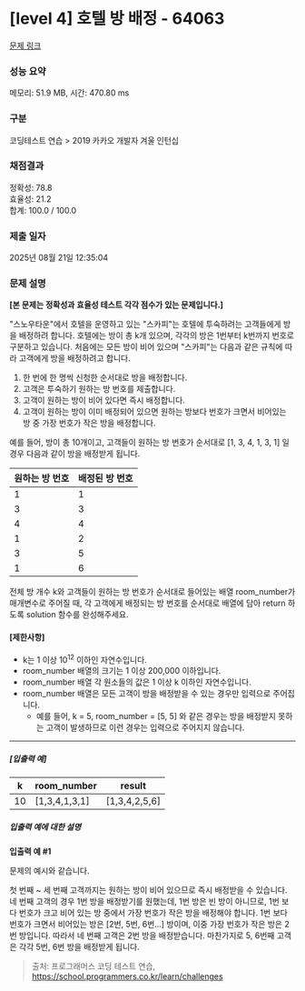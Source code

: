 # [level 4] 호텔 방 배정 - 64063 

[문제 링크](https://school.programmers.co.kr/learn/courses/30/lessons/64063) 

### 성능 요약

메모리: 51.9 MB, 시간: 470.80 ms

### 구분

코딩테스트 연습 > 2019 카카오 개발자 겨울 인턴십

### 채점결과

정확성: 78.8<br/>효율성: 21.2<br/>합계: 100.0 / 100.0

### 제출 일자

2025년 08월 21일 12:35:04

### 문제 설명

<p><strong>[본 문제는 정확성과 효율성 테스트 각각 점수가 있는 문제입니다.]</strong></p>

<p>"스노우타운"에서 호텔을 운영하고 있는 "스카피"는 호텔에 투숙하려는 고객들에게 방을 배정하려 합니다. 호텔에는 방이 총 k개 있으며, 각각의 방은 1번부터 k번까지 번호로 구분하고 있습니다. 처음에는 모든 방이 비어 있으며 "스카피"는 다음과 같은 규칙에 따라 고객에게 방을 배정하려고 합니다.</p>

<ol>
<li>한 번에 한 명씩 신청한 순서대로 방을 배정합니다.</li>
<li>고객은 투숙하기 원하는 방 번호를 제출합니다.</li>
<li>고객이 원하는 방이 비어 있다면 즉시 배정합니다.</li>
<li>고객이 원하는 방이 이미 배정되어 있으면 원하는 방보다 번호가 크면서 비어있는 방 중 가장 번호가 작은 방을 배정합니다.</li>
</ol>

<p>예를 들어, 방이 총 10개이고, 고객들이 원하는 방 번호가 순서대로 [1, 3, 4, 1, 3, 1] 일 경우 다음과 같이 방을 배정받게 됩니다.</p>
<table class="table">
        <thead><tr>
<th>원하는 방 번호</th>
<th>배정된 방 번호</th>
</tr>
</thead>
        <tbody><tr>
<td>1</td>
<td>1</td>
</tr>
<tr>
<td>3</td>
<td>3</td>
</tr>
<tr>
<td>4</td>
<td>4</td>
</tr>
<tr>
<td>1</td>
<td>2</td>
</tr>
<tr>
<td>3</td>
<td>5</td>
</tr>
<tr>
<td>1</td>
<td>6</td>
</tr>
</tbody>
      </table>
<p>전체 방 개수 k와 고객들이 원하는 방 번호가 순서대로 들어있는 배열 room_number가 매개변수로 주어질 때, 각 고객에게 배정되는 방 번호를 순서대로 배열에 담아 return 하도록 solution 함수를 완성해주세요.</p>

<h4><strong>[제한사항]</strong></h4>

<ul>
<li>k는 1 이상 10<sup>12</sup> 이하인 자연수입니다.</li>
<li>room_number 배열의 크기는 1 이상 200,000 이하입니다.</li>
<li>room_number 배열 각 원소들의 값은 1 이상 k 이하인 자연수입니다.</li>
<li>room_number 배열은 모든 고객이 방을 배정받을 수 있는 경우만 입력으로 주어집니다.

<ul>
<li>예를 들어, k = 5, room_number = [5, 5] 와 같은 경우는 방을 배정받지 못하는 고객이 발생하므로 이런 경우는 입력으로 주어지지 않습니다.</li>
</ul></li>
</ul>

<hr>

<h5><strong>[입출력 예]</strong></h5>
<table class="table">
        <thead><tr>
<th>k</th>
<th>room_number</th>
<th>result</th>
</tr>
</thead>
        <tbody><tr>
<td>10</td>
<td>[1,3,4,1,3,1]</td>
<td>[1,3,4,2,5,6]</td>
</tr>
</tbody>
      </table>
<h5><strong>입출력 예에 대한 설명</strong></h5>

<p><strong>입출력 예 #1</strong></p>

<p>문제의 예시와 같습니다.</p>

<p>첫 번째 ~ 세 번째 고객까지는 원하는 방이 비어 있으므로 즉시 배정받을 수 있습니다. 네 번째 고객의 경우 1번 방을 배정받기를 원했는데, 1번 방은 빈 방이 아니므로, 1번 보다 번호가 크고 비어 있는 방 중에서 가장 번호가 작은 방을 배정해야 합니다. 1번 보다 번호가 크면서 비어있는 방은 [2번, 5번, 6번...] 방이며, 이중 가장 번호가 작은 방은 2번 방입니다. 따라서 네 번째 고객은 2번 방을 배정받습니다. 마찬가지로 5, 6번째 고객은 각각 5번, 6번 방을 배정받게 됩니다.</p>


> 출처: 프로그래머스 코딩 테스트 연습, https://school.programmers.co.kr/learn/challenges